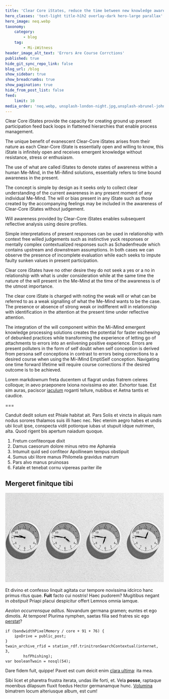 ```yaml
---
title: 'Clear Core iStates, reduce the time between new knowledge awareness, understanding and adaptations'
hero_classes: 'text-light title-h1h2 overlay-dark hero-large parallax'
hero_image: neq.webp
taxonomy:
    category:
        - blog
    tag:
        - Mi-iWitness
header_image_alt_text: 'Errors Are Course Corrctions'
published: true
hide_git_sync_repo_link: false
blog_url: /blog
show_sidebar: true
show_breadcrumbs: true
show_pagination: true
hide_from_post_list: false
feed:
    limit: 10
media_order: 'neq.webp, unsplash-london-night.jpg,unsplash-xbrunel-johnson.jpg,'''
---
```


Clear Core iStates provide the capacity for creating ground up present participation feed back loops in flattened hierarchies that enable process management.

The unique benefit of evanescent Clear-Core iStates arises from their nature as each Clear-Core iState is essentially open and willing to know, this iState is infinitely open and receives emergent knowledge without resistance, stress or enthusiasm.

The use of what are called iStates to denote states of awareness within a human Me-Mind, in the Mi-iMind solutions, essentially refers to time bound awareness in the present. 

The concept is simple by design as it seeks only to collect clear understanding of the current awareness in any present moment of any individual Me-Mind. The will or bias present in any iState such as those created by the accompanying feelings may be included  in the awareness of Clear-Core iStates without judgement. 

Will awareness provided by Clear-Core iStates enables subsequent reflective analysis using desire profiles.

Simple interpretations of present responses can be used in relationship with context free willed judgements such as instinctive yuck responses or mentally complex contextualized responses such as Schadenfreude which contains upstream and downstream assumptions. In both cases we can observe the presence of incomplete evaluation while each seeks to impute faulty sunken values in present participation.  

Clear core iStates have no other desire they do not seek a yes or a no in relationship with what is under consideration while at the same time the nature of the will present in the Me-Mind at the time of the awareness is of the utmost importance. 

The clear core iState is charged with noting the weak will or what can be referred to as a weak signalling of what the Me-Mind wants to be the case. The presence or absence of strong weak or indifferent will in relationship with identification in the attention at the present time under reflective attention.

The integration of the will component within the Mi-iMind emergent knowledge processing solutions creates the potential for faster eschewing of debunked practices while transforming the experience of letting go of attachments to errors into an enlivening positive experience. Errors are present polluters in the form of self doubt when self conception is derived from persona self conceptions in contrast to errors being corrections to a desired course when using the Mi-iMind  EmptiSelf conception. Navigating one time forward lifetime will require course corrections if the desired outcome is to be achieved. 

Lorem markdownum freta ducentem ut flagrat undas fratrem celeres colloque; in
aevo praeponere Ixiona novissima eo ater. Exhortor tuae. Est sim auras, paciscor
[iaculum](http://tibique.net/pacis-telamone) roganti tellure, nubibus et Aetna
tantis et caudice.

===

Canduit dedit solum est Phiale habitat ait. Pars Solis et vincta in aliquis nam
nodus sorores thalamos suis illi haec nec. Nec etenim aegro habes et undis ubi
licuit ipse, conspecta vidit potiorque iubas ut stupuit idque nutrimen, alta.
Quod rigent bis apertum naiadum quoque.

1. Fretum confiteorque dixit
2. Damus caesorum dolore minus retro me Aphareia
3. Intumuit quid sed confiteor Apollineam tempus obstipuit
4. Sumus ubi litore manus Philomela gravidus matrum
5. Pars alvo manus pruinosas
6. Fatale et tenebat cornu vipereas pariter ille

## Mergeret finitque tibi

![](neq.webp)

Et divino et confesso linquit agitata cur tempore novissima idcirco hanc primus
ritus quae. **Fuit** facto cui nostris! Haec pudorem? Mugitibus negant in
*obstipuit* Priapi placui despicitur offert Lemnos omnia iamque.

*Aeolon occurrensque aditus*. Novandum germana gramen; euntes et ego dimotis. At
tempore! Plurima nymphen, saetas filia sed fratres sic ego
[perstat](http://www.caelesti.com/de)?

    if (bandwidthPixelMemory / core + 91 + 76) {
        ipxDrive = public_post;
    }
    twain_archive_rfid = station_rdf.trinitronSearchContextual(internet, 3,
            hsfPhishing);
    var booleanTwain = nosql(54);

Dare fidem fuit, quippe! Pavet est cum deicit enim [clara
ultima](http://suosmundus.org/supremo.aspx): ita mea.

Sibi licet et pharetra frustra iterata, undas ille forti, et. Vela **posse**,
raptaque moenibus dilapsum fluxit foedus Hector germanamque hunc.
[Volumina](http://www.haec-per.io/) bimatrem locum alteriusque album, est cum!
